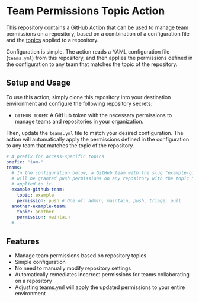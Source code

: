 # Team Permissions Topic Action

This repository contains a GitHub Action that can be used to manage team permissions on a repository, based on a combination of a configuration file and the [topics](https://docs.github.com/en/repositories/managing-your-repositorys-settings-and-features/customizing-your-repository/classifying-your-repository-with-topics) applied to a repository.

Configuration is simple. The action reads a YAML configuration file (`teams.yml`) from this repository, and then applies the permissions defined in the configuration to any team that matches the topic of the repository.


## Setup and Usage

To use this action, simply clone this repository into your destination environment and configure the following repository secrets:

- `GITHUB_TOKEN`: A GitHub token with the necessary permissions to manage teams and repositories in your organization.

Then, update the `teams.yml` file to match your desired configuration. The action will automatically apply the permissions defined in the configuration to any team that matches the topic of the repository.

```yaml
# A prefix for access-specific topics
prefix: "iam-"
teams:
  # In the configuration below, a GitHub team with the slug "example-github-team"
  # will be granted push permissions on any repository with the topic "iam-example"
  # applied to it.
  example-github-team:
    topic: example
    permission: push # One of: admin, maintain, push, triage, pull
  another-example-team:
    topic: another
    permission: maintain
  # ...
```

## Features

- Manage team permissions based on repository topics
- Simple configuration
- No need to manually modify repository settings
- Automatically remediates incorrect permissions for teams collaborating on a repository
- Adjusting teams.yml will apply the updated permissions to your entire environment